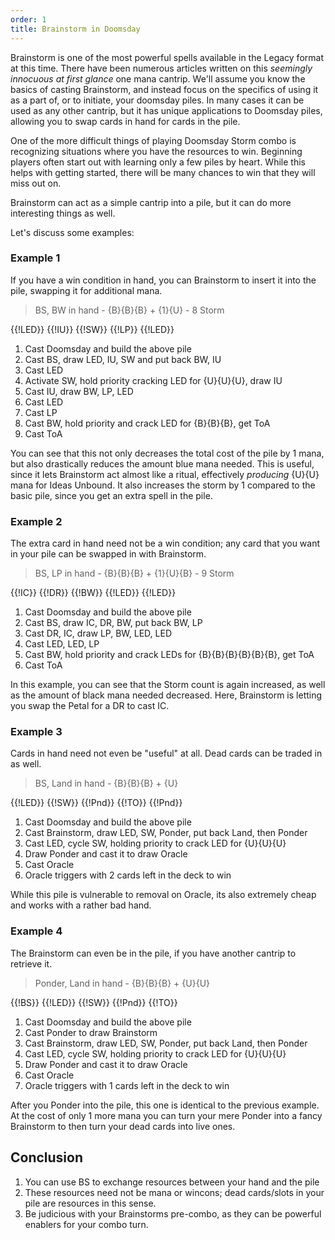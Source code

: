```yaml
---
order: 1
title: Brainstorm in Doomsday
---
```


Brainstorm is one of the most powerful spells available in the Legacy format at
this time. There have been numerous articles written on this *seemingly
innocuous at first glance* one mana cantrip. We'll assume you know the basics of
casting Brainstorm, and instead focus on the specifics of using it as a part of,
or to initiate, your doomsday piles. In many cases it can be used as any other
cantrip, but it has unique applications to Doomsday piles, allowing you to swap
cards in hand for cards in the pile.

One of the more difficult things of playing Doomsday Storm combo is recognizing
situations where you have the resources to win. Beginning players often start
out with learning only a few piles by heart. While this helps with getting
started, there will be many chances to win that they will miss out on.

Brainstorm can act as a simple cantrip into a pile, but it can do more
interesting things as well.

Let's discuss some examples:

### Example 1

If you have a win condition in hand, you can Brainstorm to insert it into the
pile, swapping it for additional mana.

> BS, BW in hand - {B}{B}{B} + {1}{U} - 8 Storm

<row variant="pile">{{!LED}} {{!IU}} {{!SW}} {{!LP}} {{!LED}}</row>

1. Cast Doomsday and build the above pile
2. Cast BS, draw LED, IU, SW and put back BW, IU
3. Cast LED
4. Activate SW, hold priority cracking LED for {U}{U}{U}, draw IU
5. Cast IU, draw BW, LP, LED
6. Cast LED
7. Cast LP
8. Cast BW, hold priority and crack LED for {B}{B}{B}, get ToA
9. Cast ToA

You can see that this not only decreases the total cost of the pile by 1 mana,
but also drastically reduces the amount blue mana needed. This is useful, since
it lets Brainstorm act almost like a ritual, effectively *producing* {U}{U} mana
for Ideas Unbound. It also increases the storm by 1 compared to the basic pile,
since you get an extra spell in the pile.

### Example 2

The extra card in hand need not be a win condition; any card that you want in
your pile can be swapped in with Brainstorm.

> BS, LP in hand - {B}{B}{B} + {1}{U}{B} - 9 Storm


<row variant="pile">{{!IC}} {{!DR}} {{!BW}} {{!LED}} {{!LED}}</row>

1. Cast Doomsday and build the above pile
2. Cast BS, draw IC, DR, BW, put back BW, LP
3. Cast DR, IC, draw LP, BW, LED, LED
4. Cast LED, LED, LP
5. Cast BW, hold priority and crack LEDs for {B}{B}{B}{B}{B}{B}, get ToA
6. Cast ToA

In this example, you can see that the Storm count is again increased, as well as
the amount of black mana needed decreased. Here, Brainstorm is letting you swap
the Petal for a DR to cast IC.

### Example 3

Cards in hand need not even be "useful" at all. Dead cards can be traded in as
well.

> BS, Land in hand - {B}{B}{B} + {U}

<row variant="pile">{{!LED}} {{!SW}} {{!Pnd}} {{!TO}} {{!Pnd}}</row>

1. Cast Doomsday and build the above pile
2. Cast Brainstorm, draw LED, SW, Ponder, put back Land, then Ponder
3. Cast LED, cycle SW, holding priority to crack LED for {U}{U}{U}
4. Draw Ponder and cast it to draw Oracle
5. Cast Oracle
6. Oracle triggers with 2 cards left in the deck to win

While this pile is vulnerable to removal on Oracle, its also extremely cheap and
works with a rather bad hand.

### Example 4

The Brainstorm can even be in the pile, if you have another cantrip to retrieve
it.

> Ponder, Land in hand - {B}{B}{B} + {U}{U}

<row variant="pile">{{!BS}} {{!LED}} {{!SW}} {{!Pnd}} {{!TO}}</row>

1. Cast Doomsday and build the above pile
2. Cast Ponder to draw Brainstorm
2. Cast Brainstorm, draw LED, SW, Ponder, put back Land, then Ponder
3. Cast LED, cycle SW, holding priority to crack LED for {U}{U}{U}
4. Draw Ponder and cast it to draw Oracle
5. Cast Oracle
6. Oracle triggers with 1 cards left in the deck to win

After you Ponder into the pile, this one is identical to the previous example.
At the cost of only 1 more mana you can turn your mere Ponder into a fancy
Brainstorm to then turn your dead cards into live ones.

## Conclusion

1. You can use BS to exchange resources between your hand and the pile
2. These resources need not be mana or wincons; dead cards/slots in your pile
   are resources in this sense.
3. Be judicious with your Brainstorms pre-combo, as they can be powerful
   enablers for your combo turn.
